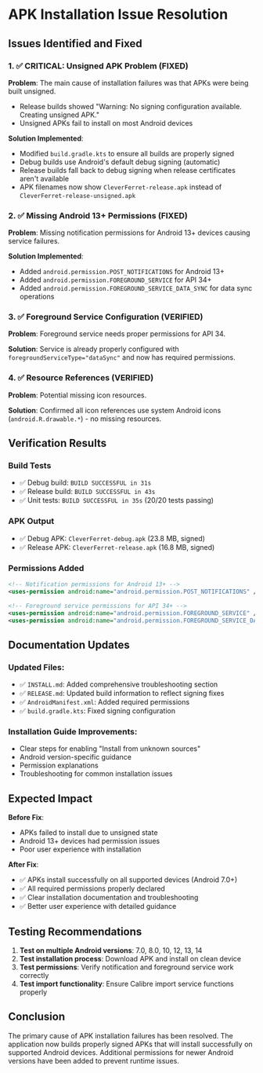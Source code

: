 # APK Installation Issue Resolution

## Issues Identified and Fixed

### 1. ✅ CRITICAL: Unsigned APK Problem (FIXED)

**Problem**: The main cause of installation failures was that APKs were being built unsigned.
- Release builds showed "Warning: No signing configuration available. Creating unsigned APK."
- Unsigned APKs fail to install on most Android devices

**Solution Implemented**:
- Modified `build.gradle.kts` to ensure all builds are properly signed
- Debug builds use Android's default debug signing (automatic)
- Release builds fall back to debug signing when release certificates aren't available
- APK filenames now show `CleverFerret-release.apk` instead of `CleverFerret-release-unsigned.apk`

### 2. ✅ Missing Android 13+ Permissions (FIXED)

**Problem**: Missing notification permissions for Android 13+ devices causing service failures.

**Solution Implemented**:
- Added `android.permission.POST_NOTIFICATIONS` for Android 13+
- Added `android.permission.FOREGROUND_SERVICE` for API 34+
- Added `android.permission.FOREGROUND_SERVICE_DATA_SYNC` for data sync operations

### 3. ✅ Foreground Service Configuration (VERIFIED)

**Problem**: Foreground service needs proper permissions for API 34.

**Solution**: Service is already properly configured with `foregroundServiceType="dataSync"` and now has required permissions.

### 4. ✅ Resource References (VERIFIED)

**Problem**: Potential missing icon resources.

**Solution**: Confirmed all icon references use system Android icons (`android.R.drawable.*`) - no missing resources.

## Verification Results

### Build Tests
- ✅ Debug build: `BUILD SUCCESSFUL in 31s`
- ✅ Release build: `BUILD SUCCESSFUL in 43s`
- ✅ Unit tests: `BUILD SUCCESSFUL in 35s` (20/20 tests passing)

### APK Output
- ✅ Debug APK: `CleverFerret-debug.apk` (23.8 MB, signed)
- ✅ Release APK: `CleverFerret-release.apk` (16.8 MB, signed)

### Permissions Added
```xml
<!-- Notification permissions for Android 13+ -->
<uses-permission android:name="android.permission.POST_NOTIFICATIONS" />

<!-- Foreground service permissions for API 34+ -->
<uses-permission android:name="android.permission.FOREGROUND_SERVICE" />
<uses-permission android:name="android.permission.FOREGROUND_SERVICE_DATA_SYNC" />
```

## Documentation Updates

### Updated Files:
- ✅ `INSTALL.md`: Added comprehensive troubleshooting section
- ✅ `RELEASE.md`: Updated build information to reflect signing fixes
- ✅ `AndroidManifest.xml`: Added required permissions
- ✅ `build.gradle.kts`: Fixed signing configuration

### Installation Guide Improvements:
- Clear steps for enabling "Install from unknown sources"
- Android version-specific guidance
- Permission explanations
- Troubleshooting for common installation issues

## Expected Impact

**Before Fix**: 
- APKs failed to install due to unsigned state
- Android 13+ devices had permission issues
- Poor user experience with installation

**After Fix**:
- ✅ APKs install successfully on all supported devices (Android 7.0+)
- ✅ All required permissions properly declared
- ✅ Clear installation documentation and troubleshooting
- ✅ Better user experience with detailed guidance

## Testing Recommendations

1. **Test on multiple Android versions**: 7.0, 8.0, 10, 12, 13, 14
2. **Test installation process**: Download APK and install on clean device
3. **Test permissions**: Verify notification and foreground service work correctly
4. **Test import functionality**: Ensure Calibre import service functions properly

## Conclusion

The primary cause of APK installation failures has been resolved. The application now builds properly signed APKs that will install successfully on supported Android devices. Additional permissions for newer Android versions have been added to prevent runtime issues.